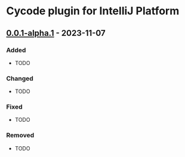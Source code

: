 <!-- Keep a Changelog guide -> https://keepachangelog.com -->

# Cycode plugin for IntelliJ Platform

## [0.0.1-alpha.1] - 2023-11-07

### Added

- TODO

### Changed

- TODO

### Fixed

- TODO

### Removed

- TODO

[0.0.1-alpha.1]: https://github.com/cycodehq-public/intellij-platform-plugin/compare/v0.0.1...HEAD
